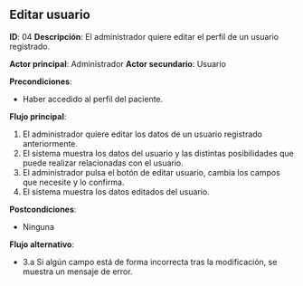 ## Editar usuario
**ID**: 04
**Descripción**: El administrador quiere editar el perfil de un usuario registrado.

**Actor principal**: Administrador
**Actor secundario**: Usuario

**Precondiciones**:
* Haber accedido al perfil del paciente.

**Flujo principal**:
1. El administrador quiere editar los datos de un usuario registrado anteriormente.
1. El sistema muestra los datos del usuario y las distintas posibilidades que puede realizar relacionadas con el usuario.
1. El administrador pulsa el botón de editar usuario, cambia los campos que necesite y lo confirma.
1. El sistema muestra los datos editados del usuario.

**Postcondiciones**: 
* Ninguna

**Flujo alternativo**:
* 3.a Si algún campo está de forma incorrecta tras la modificación, se muestra un mensaje de error.
